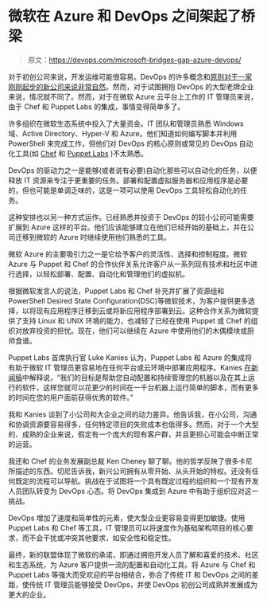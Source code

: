 # 微软在 Azure 和 DevOps 之间架起了桥梁

> 原文：<https://devops.com/microsoft-bridges-gap-azure-devops/>

对于初创公司来说，开发运维可能很容易。DevOps 的许多概念和[原则对于一家刚刚起步的新公司来说非常自然](https://devops.com/features/devops-can-fountain-youth/)。然而，对于试图拥抱 DevOps 的大型老牌企业来说，情况就不同了。然而，对于在微软 Azure 云平台上工作的 IT 管理员来说，由于 Chef 和 Puppet Labs 的集成，事情变得简单多了。

许多组织在微软生态系统中投入了大量资金。IT 团队和管理员熟悉 Windows 域、Active Directory、Hyper-V 和 Azure。他们知道如何编写脚本并利用 PowerShell 来完成工作，但他们对 DevOps 的核心原则或常见的 DevOps 自动化工具(如 [Chef](https://www.getchef.com/chef/) 和 [Puppet Labs](http://puppetlabs.com/) )不太熟悉。

DevOps 的驱动力之一是能够(或者说有必要)自动化那些可以自动化的任务，以便释放 IT 资源来专注于更重要的任务。部署和配置虚拟服务器和应用程序是必要的，但也可能是单调乏味的，这是一项可以使用 DevOps 工具轻松自动化的任务。

这种安排也以另一种方式运作。已经熟悉并投资于 DevOps 的较小公司可能需要扩展到 Azure 这样的平台。他们应该能够建立在他们已经开始的基础上，并在公司迁移到微软的 Azure 时继续使用他们熟悉的工具。

微软 Azure 的主要吸引力之一是它给予客户的灵活性、选择和控制程度。微软 Azure 与 Puppet 和 Chef 的合作伙伴关系允许客户从一系列现有技术和社区中进行选择，以轻松部署、配置、自动化和管理他们的虚拟机。

根据微软发言人的说法，Puppet Labs 和 Chef 补充并扩展了资源组和 PowerShell Desired State Configuration(DSC)等微软技术，为客户提供更多选择，以将现有应用程序迁移到云或将新应用程序部署到云。这种合作关系为微软提供了支持 Linux 和 UNIX 环境的能力，也减轻了已经在使用 Puppet 或 Chef 的组织对放弃投资的担忧。现在，他们可以继续在 Azure 中使用他们的木偶模块或厨师食谱。

Puppet Labs 首席执行官 Luke Kanies 认为，Puppet Labs 和 Azure 的集成将有助于微软 IT 管理员更容易地在任何平台或云环境中部署应用程序。Kanies [在新闻稿](http://puppetlabs.com/blog/new-integrations-windows-azure-and-visual-studio)中解释说，“我们的目标是帮助您自动配置和持续管理您的机器以及在其上运行的软件，这样您就可以花更少的时间在一千台机器上运行简单的脚本，而有更多的时间在您的用户面前获得优秀的软件。”

我和 Kanies 谈到了小公司和大企业之间的动力差异。他告诉我，在小公司，沟通和协调资源要容易得多，任何特定项目的失败成本也低得多。然而，对于一个大型的、成熟的企业来说，假定有一个庞大的现有客户群，并且更担心可能会中断正常的运营。

我还和 Chef 的业务发展副总裁 Ken Cheney 聊了聊。他的哲学反映了很多卡尼所描述的东西。切尼告诉我，新兴公司拥有从零开始、从头开始的特权。还没有任何既定的流程可以导航。挑战在于试图将一个具有既定过程的组织和一个现有开发人员团队转变为 DevOps 心态。将 DevOps 集成到 Azure 中有助于组织应对这一挑战。

DevOps 增加了速度和简单性的元素，使大型企业更容易变得更加敏捷。使用 Puppet Labs 和 Chef 等工具，IT 管理员可以将速度作为基础架构项目的核心要求，而不会干扰或冲突其他要求，如安全性和稳定性。

最终，新的联盟体现了微软的承诺，即通过拥抱开发人员了解和喜爱的技术、社区和生态系统，为 Azure 客户提供一流的配置和自动化工具。将 Azure 与 Chef 和 Puppet Labs 等强大而受欢迎的平台相结合，弥合了传统 IT 和 DevOps 之间的差距，使传统 IT 管理员能够接受 DevOps，并使 DevOps 初创公司成熟并发展成为更大的企业。